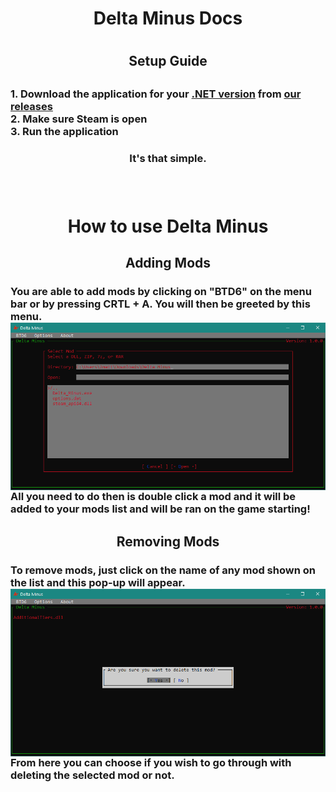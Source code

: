 <h1 align="center">Delta Minus Docs<h1/>
<h2 align="center">Setup Guide<h2/>
<h3>
1. Download the application for your 
<a href="https://stackoverflow.com/a/42309484/12427280">.NET version</a> from <a href="https://github.com/1330-Studios/Delta-Minus/releases">our releases</a><br/>
2. Make sure Steam is open<br/>
3. Run the application<br/>

<h3 align="center">It's that simple.<h3/>
<br/>
<h3>

<h1 align="center">How to use Delta Minus<h3/>

<h2 align="center">Adding Mods<h3/>
You are able to add mods by clicking on "BTD6" on the menu bar or by pressing CRTL + A. You will then be greeted by this menu.
<img src="images/addMod.png" align="center">
All you need to do then is double click a mod and it will be added to your mods list and will be ran on the game starting!

<h2 align="center">Removing Mods<h3/>
To remove mods, just click on the name of any mod shown on the list and this pop-up will appear.
<img src="images/deleteMod.png" align="center">
From here you can choose if you wish to go through with deleting the selected mod or not.
